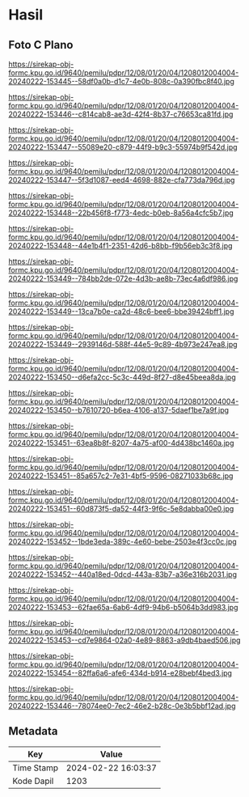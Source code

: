 # Hasil

## Foto C Plano

https://sirekap-obj-formc.kpu.go.id/9640/pemilu/pdpr/12/08/01/20/04/1208012004004-20240222-153445--58df0a0b-d1c7-4e0b-808c-0a390fbc8f40.jpg

https://sirekap-obj-formc.kpu.go.id/9640/pemilu/pdpr/12/08/01/20/04/1208012004004-20240222-153446--c814cab8-ae3d-42f4-8b37-c76653ca81fd.jpg

https://sirekap-obj-formc.kpu.go.id/9640/pemilu/pdpr/12/08/01/20/04/1208012004004-20240222-153447--55089e20-c879-44f9-b9c3-55974b9f542d.jpg

https://sirekap-obj-formc.kpu.go.id/9640/pemilu/pdpr/12/08/01/20/04/1208012004004-20240222-153447--5f3d1087-eed4-4698-882e-cfa773da796d.jpg

https://sirekap-obj-formc.kpu.go.id/9640/pemilu/pdpr/12/08/01/20/04/1208012004004-20240222-153448--22b456f8-f773-4edc-b0eb-8a56a4cfc5b7.jpg

https://sirekap-obj-formc.kpu.go.id/9640/pemilu/pdpr/12/08/01/20/04/1208012004004-20240222-153448--44e1b4f1-2351-42d6-b8bb-f9b56eb3c3f8.jpg

https://sirekap-obj-formc.kpu.go.id/9640/pemilu/pdpr/12/08/01/20/04/1208012004004-20240222-153449--784bb2de-072e-4d3b-ae8b-73ec4a6df986.jpg

https://sirekap-obj-formc.kpu.go.id/9640/pemilu/pdpr/12/08/01/20/04/1208012004004-20240222-153449--13ca7b0e-ca2d-48c6-bee6-bbe39424bff1.jpg

https://sirekap-obj-formc.kpu.go.id/9640/pemilu/pdpr/12/08/01/20/04/1208012004004-20240222-153449--2939146d-588f-44e5-9c89-4b973e247ea8.jpg

https://sirekap-obj-formc.kpu.go.id/9640/pemilu/pdpr/12/08/01/20/04/1208012004004-20240222-153450--d6efa2cc-5c3c-449d-8f27-d8e45beea8da.jpg

https://sirekap-obj-formc.kpu.go.id/9640/pemilu/pdpr/12/08/01/20/04/1208012004004-20240222-153450--b7610720-b6ea-4106-a137-5daef1be7a9f.jpg

https://sirekap-obj-formc.kpu.go.id/9640/pemilu/pdpr/12/08/01/20/04/1208012004004-20240222-153451--63ea8b8f-8207-4a75-af00-4d438bc1460a.jpg

https://sirekap-obj-formc.kpu.go.id/9640/pemilu/pdpr/12/08/01/20/04/1208012004004-20240222-153451--85a657c2-7e31-4bf5-9596-08271033b68c.jpg

https://sirekap-obj-formc.kpu.go.id/9640/pemilu/pdpr/12/08/01/20/04/1208012004004-20240222-153451--60d873f5-da52-44f3-9f6c-5e8dabba00e0.jpg

https://sirekap-obj-formc.kpu.go.id/9640/pemilu/pdpr/12/08/01/20/04/1208012004004-20240222-153452--1bde3eda-389c-4e60-bebe-2503e4f3cc0c.jpg

https://sirekap-obj-formc.kpu.go.id/9640/pemilu/pdpr/12/08/01/20/04/1208012004004-20240222-153452--440a18ed-0dcd-443a-83b7-a36e316b2031.jpg

https://sirekap-obj-formc.kpu.go.id/9640/pemilu/pdpr/12/08/01/20/04/1208012004004-20240222-153453--62fae65a-6ab6-4df9-94b6-b5064b3dd983.jpg

https://sirekap-obj-formc.kpu.go.id/9640/pemilu/pdpr/12/08/01/20/04/1208012004004-20240222-153453--cd7e9864-02a0-4e89-8863-a9db4baed506.jpg

https://sirekap-obj-formc.kpu.go.id/9640/pemilu/pdpr/12/08/01/20/04/1208012004004-20240222-153454--82ffa6a6-afe6-434d-b914-e28bebf4bed3.jpg

https://sirekap-obj-formc.kpu.go.id/9640/pemilu/pdpr/12/08/01/20/04/1208012004004-20240222-153446--78074ee0-7ec2-46e2-b28c-0e3b5bbf12ad.jpg


## Metadata

| Key        | Value               |
| ---------- | ------------------- |
| Time Stamp | 2024-02-22 16:03:37 |
| Kode Dapil | 1203                |



